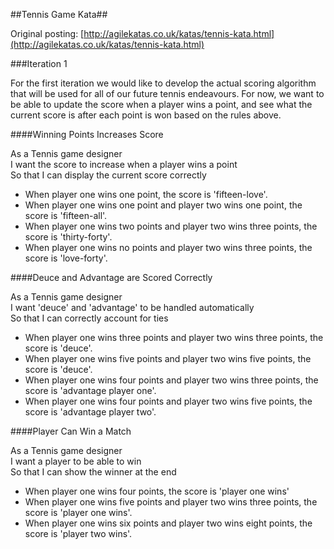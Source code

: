##Tennis Game Kata##

Original posting: [http://agilekatas.co.uk/katas/tennis-kata.html](http://agilekatas.co.uk/katas/tennis-kata.html)

###Iteration 1

For the first iteration we would like to develop the actual scoring algorithm that will be used for all of our future tennis endeavours. For now, we want to be able to update the score when a player wins a point, and see what the current score is after each point is won based on the rules above. 

####Winning Points Increases Score

As a Tennis game designer  
I want the score to increase when a player wins a point  
So that I can display the current score correctly  

- When player one wins one point, the score is 'fifteen-love'.
- When player one wins one point and player two wins one point, the score is 'fifteen-all'.
- When player one wins two points and player two wins three points, the score is 'thirty-forty'.
- When player one wins no points and player two wins three points, the score is 'love-forty'.

####Deuce and Advantage are Scored Correctly

As a Tennis game designer  
I want 'deuce' and 'advantage' to be handled automatically  
So that I can correctly account for ties   

- When player one wins three points and player two wins three points, the score is 'deuce'.
- When player one wins five points and player two wins five points, the score is 'deuce'.
- When player one wins four points and player two wins three points, the score is 'advantage player one'.
- When player one wins four points and player two wins five points, the score is 'advantage player two'.

####Player Can Win a Match

As a Tennis game designer  
I want a player to be able to win  
So that I can show the winner at the end   

- When player one wins four points, the score is 'player one wins'
- When player one wins five points and player two wins three points, the score is 'player one wins'.
- When player one wins six points and player two wins eight points, the score is 'player two wins'.

